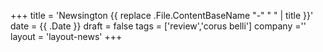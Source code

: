 +++
title = 'Newsington {{ replace .File.ContentBaseName "-" " " | title }}'
date = {{ .Date }}
draft = false
tags = ['review','corus belli']
company =''
layout = 'layout-news'
+++
